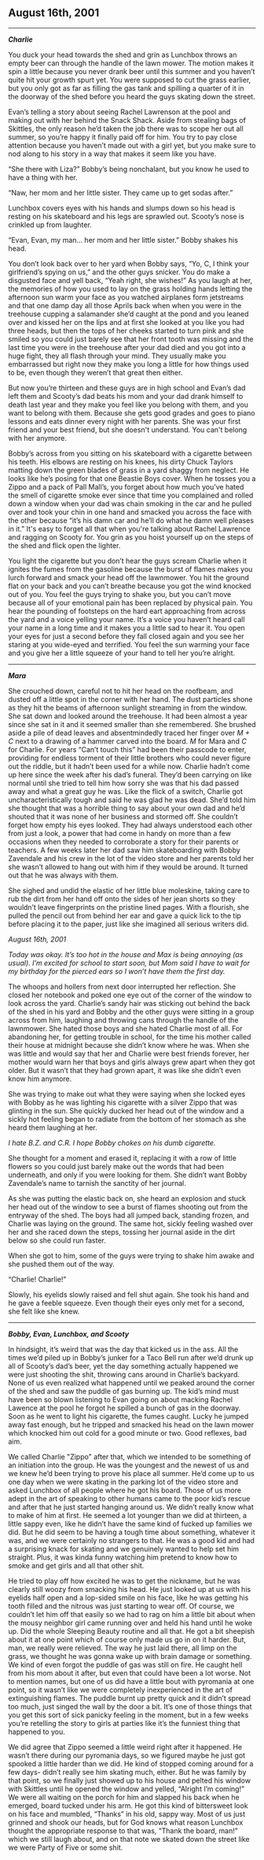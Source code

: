 ## August 16th, 2001

***

***Charlie***

You duck your head towards the shed and grin as Lunchbox throws an empty beer can through the handle of the lawn mower. The motion makes it spin a little because you never drank beer until this summer and you haven’t quite hit your growth spurt yet. You were supposed to cut the grass earlier, but you only got as far as filling the gas tank and spilling a quarter of it in the doorway of the shed before you heard the guys skating down the street.

Evan’s telling a story about seeing Rachel Lawrenson at the pool and making out with her behind the Snack Shack. Aside from stealing bags of Skittles, the only reason he’d taken the job there was to scope her out all summer, so you’re happy it finally paid off for him. You try to pay close attention because you haven’t made out with a girl yet, but you make sure to nod along to his story in a way that makes it seem like you have.

“She there with Liza?” Bobby’s being nonchalant, but you know he used to have a thing with her.

“Naw, her mom and her little sister. They came up to get sodas after.”

Lunchbox covers eyes with his hands and slumps down so his head is resting on his skateboard and his legs are sprawled out. Scooty’s nose is crinkled up from laughter.

“Evan, Evan, my man... her mom and her little sister.” Bobby shakes his head.

You don’t look back over to her yard when Bobby says, “Yo, C, I think your girlfriend’s spying on us,” and the other guys snicker. You do make a disgusted face and yell back, “Yeah right, she wishes!” As you laugh at her, the memories of how you used to lay on the grass holding hands letting the afternoon sun warm your face as you watched airplanes form jetstreams and that one damp day all those Aprils back when when you were in the treehouse cupping a salamander she’d caught at the pond and you leaned over and kissed her on the lips and at first she looked at you like you had three heads, but then the tops of her cheeks started to turn pink and she smiled so you could just barely see that her front tooth was missing and the last time you were in the treehouse after your dad died and you got into a huge fight, they all flash through your mind. They usually make you embarrassed but right now they make you long a little for how things used to be, even though they weren’t that great then either. 

But now you’re thirteen and these guys are in high school and Evan’s dad left them and Scooty’s dad beats his mom and your dad drank himself to death last year and they make you feel like you belong with them, and you want to belong with them. Because she gets good grades and goes to piano lessons and eats dinner every night with her parents. She was your first friend and your best friend, but she doesn't understand. You can't belong with her anymore. 

Bobby’s across from you sitting on his skateboard with a cigarette between his teeth. His elbows are resting on his knees, his dirty Chuck Taylors matting down the green blades of grass in a yard shaggy from neglect. He looks like he’s posing for that one Beastie Boys cover. When he tosses you a Zippo and a pack of Pall Mall’s, you forget about how much you’ve hated the smell of cigarette smoke ever since that time you complained and rolled down a window when your dad was chain smoking in the car and he pulled over and took your chin in one hand and smacked you across the face with the other because “it’s his damn car and he’ll do what he damn well pleases in it.” It's easy to forget all that when you're talking about Rachel Lawrence and ragging on Scooty for. You grin as you hoist yourself up on the steps of the shed and flick open the lighter. 

You light the cigarette but you don’t hear the guys scream Charlie when it ignites the fumes from the gasoline because the burst of flames makes you lurch forward and smack your head off the lawnmower. You hit the ground flat on your back and you can’t breathe because you got the wind knocked out of you. You feel the guys trying to shake you, but you can’t move because all of your emotional pain has been replaced by physical pain. You hear the pounding of footsteps on the hard eart approaching from across the yard and a voice yelling your name. It’s a voice you haven’t heard call your name in a long time and it makes you a little sad to hear it. You open your eyes for just a second before they fall closed again and you see her staring at you wide-eyed and terrified. You feel the sun warming your face and you give her a little squeeze of your hand to tell her you’re alright.

***

***Mara***

She crouched down, careful not to hit her head on the roofbeam, and dusted off a little spot in the corner with her hand. The dust particles shone as they hit the beams of afternoon sunlight streaming in from the window. She sat down and looked around the treehouse. It had been almost a year since she sat in it and it seemed smaller than she remembered. She brushed aside a pile of dead leaves and absentmindedly traced her finger over *M + C* next to a drawing of a hammer carved into the board. *M* for Mara and *C* for Charlie. For years “Can’t touch this” had been their passcode to enter, providing for endless torment of their little brothers who could never figure out the riddle, but it hadn’t been used for a while now. Charlie hadn’t come up here since the week after his dad’s funeral. They’d been carrying on like normal until she tried to tell him how sorry she was that his dad passed away and what a great guy he was. Like the flick of a switch, Charlie got uncharacteristically tough and said he was glad he was dead. She’d told him she thought that was a horrible thing to say about your own dad and he’d shouted that it was none of her business and stormed off. She couldn’t forget how empty his eyes looked. They had always understood each other from just a look, a power that had come in handy on more than a few occasions when they needed to corroborate a story for their parents or teachers. A few weeks later her dad saw him skateboarding with Bobby Zavendale and his crew in the lot of the video store and her parents told her she wasn’t allowed to hang out with him if they would be around. It turned out that he was always with them.

She sighed and undid the elastic of her little blue moleskine, taking care to rub the dirt from her hand off onto the sides of her jean shorts so they wouldn’t leave fingerprints on the pristine lined pages. With a flourish, she pulled the pencil out from behind her ear and gave a quick lick to the tip before placing it to the paper, just like she imagined all serious writers did.

*August 16th, 2001*

*Today was okay. It’s too hot in the house and Max is being annoying (as usual). I’m excited for school to start soon, but Mom said I have to wait for my birthday for the pierced ears so I won’t have them the first day.* 

The whoops and hollers from next door interrupted her reflection. She closed her notebook and poked one eye out of the corner of the window to look across the yard. Charlie’s sandy hair was sticking out behind the back of the shed in his yard and Bobby and the other guys were sitting in a group across from him, laughing and throwing cans through the handle of the lawnmower. She hated those boys and she hated Charlie most of all. For abandoning her, for getting trouble in school, for the time his mother called their house at midnight because she didn’t know where he was. When she was little and would say that her and Charlie were best friends forever, her mother would warn her that boys and girls always grew apart when they got older. But it wasn’t that they had grown apart, it was like she didn’t even know him anymore.   

She was trying to make out what they were saying when she locked eyes with Bobby as he was lighting his cigarette with a silver Zippo that was glinting in the sun. She quickly ducked her head out of the window and a sickly hot feeling began to radiate from the bottom of her stomach as she heard them laughing at her.

*I hate B.Z. and C.R. I hope Bobby chokes on his dumb cigarette.* 

She thought for a moment and erased it, replacing it with a row of little flowers so you could just barely make out the words that had been underneath, and only if you were looking for them. She didn’t want Bobby Zavendale’s name to tarnish the sanctity of her journal.

As she was putting the elastic back on, she heard an explosion and stuck her head out of the window to see a burst of flames shooting out from the entryway of the shed. The boys had all jumped back, standing frozen, and Charlie was laying on the ground. The same hot, sickly feeling washed over her and she raced down the steps, tossing her journal aside in the dirt below so she could run faster.

When she got to him, some of the guys were trying to shake him awake and she pushed them out of the way.

“Charlie! Charlie!”

Slowly, his eyelids slowly raised and fell shut again. She took his hand and he gave a feeble squeeze. Even though their eyes only met for a second, she felt like she knew. 

***

***Bobby, Evan, Lunchbox, and Scooty*** 

In hindsight, it’s weird that was the day that kicked us in the ass. All the times we’d piled up in Bobby’s junker for a Taco Bell run after we’d drunk up all of Scooty’s dad’s beer, yet the day something actually happened we were just shooting the shit, throwing cans around in Charlie’s backyard. None of us even realized what happened until we peaked around the corner of the shed and saw the puddle of gas burning up. The kid’s mind must have been so blown listening to Evan going on about macking Rachel Lawence at the pool he forgot he spilled a bunch of gas in the doorway. Soon as he went to light his cigarette, the fumes caught. Lucky he jumped away fast enough, but he tripped and smacked his head on the lawn mower which knocked him out cold for a good minute or two. Good reflexes, bad aim. 

We called Charlie "Zippo" after that, which we intended to be something of an initiation into the group. He was the youngest and the newest of us and we knew he’d been trying to prove his place all summer. He’d come up to us one day when we were skating in the parking lot of the video store and asked Lunchbox of all people where he got his board. Those of us more adept in the art of speaking to other humans came to the poor kid’s rescue and after that he just started hanging around us. We didn’t really know what to make of him at first. He seemed a lot younger than we did at thirteen, a little sappy even, like he didn’t have the same kind of fucked up families we did. But he did seem to be having a tough time about something, whatever it was, and we were certainly no strangers to that. He was a good kid and had a surprising knack for skating and we genuinely wanted to help set him straight. Plus, it was kinda funny watching him pretend to know how to smoke and get girls and all that other shit. 

He tried to play off how excited he was to get the nickname, but he was clearly still woozy from smacking his head. He just looked up at us with his eyelids half open and a lop-sided smile on his face, like he was getting his tooth filled and the nitrous was just starting to wear off. Of course, we couldn’t let him off that easily so we had to rag on him a little bit about when the mousy neighbor girl came running over and held his hand until he woke up. Did the whole Sleeping Beauty routine and all that. He got a bit sheepish about it at one point which of course only made us go in on it harder. But, man, we really were relieved. The way he just laid there, all limp on the grass, we thought he was gonna wake up with brain damage or something. We kind of even forgot the puddle of gas was still on fire. He caught hell from his mom about it after, but even that could have been a lot worse. Not to mention names, but one of us did have a little bout with pyromania at one point, so it wasn’t like we were completely inexperienced in the art of extinguishing flames. The puddle burnt up pretty quick and it didn’t spread too much, just singed the wall by the door a bit. It’s one of those things that you get this sort of sick panicky feeling in the moment, but in a few weeks you’re retelling the story to girls at parties like it’s the funniest thing that happened to you. 

We did agree that Zippo seemed a little weird right after it happened. He wasn’t there during our pyromania days, so we figured maybe he just got spooked a little harder than we did. He kind of stopped coming around for a few days- didn’t really see him skating much, either. But he was family by that point, so we finally just showed up to his house and pelted his window with Skittles until he opened the window and yelled, “Alright I’m coming!” We were all waiting on the porch for him and slapped his back when he emerged, board tucked under his arm. He got this kind of bittersweet look on his face and mumbled, “Thanks” in his old, sappy way. Most of us just grinned and shook our heads, but for God knows what reason Lunchbox thought the appropriate response to that was, “Thank the board, man!” which we still laugh about, and on that note we skated down the street like we were Party of Five or some shit.


